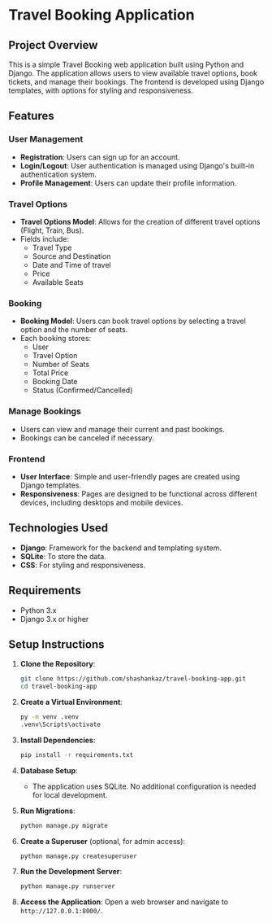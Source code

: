 # Travel Booking Application

## Project Overview

This is a simple Travel Booking web application built using Python and Django. The application allows users to view available travel options, book tickets, and manage their bookings. The frontend is developed using Django templates, with options for styling and responsiveness.

## Features

### User Management
- **Registration**: Users can sign up for an account.
- **Login/Logout**: User authentication is managed using Django's built-in authentication system.
- **Profile Management**: Users can update their profile information.

### Travel Options
- **Travel Options Model**: Allows for the creation of different travel options (Flight, Train, Bus).
- Fields include:
  - Travel Type
  - Source and Destination
  - Date and Time of travel
  - Price
  - Available Seats

### Booking
- **Booking Model**: Users can book travel options by selecting a travel option and the number of seats.
- Each booking stores:
  - User
  - Travel Option
  - Number of Seats
  - Total Price
  - Booking Date
  - Status (Confirmed/Cancelled)
  
### Manage Bookings
- Users can view and manage their current and past bookings.
- Bookings can be canceled if necessary.

### Frontend
- **User Interface**: Simple and user-friendly pages are created using Django templates.
- **Responsiveness**: Pages are designed to be functional across different devices, including desktops and mobile devices.
  
## Technologies Used
- **Django**: Framework for the backend and templating system.
- **SQLite**: To store the data.
- **CSS**: For styling and responsiveness.

## Requirements

- Python 3.x
- Django 3.x or higher

## Setup Instructions

1. **Clone the Repository**:
   ```bash
   git clone https://github.com/shashankaz/travel-booking-app.git
   cd travel-booking-app
   ```

2. **Create a Virtual Environment**:
   ```bash
   py -m venv .venv
   .venv\Scripts\activate
   ```

3. **Install Dependencies**:
   ```bash
   pip install -r requirements.txt
   ```

4. **Database Setup**:
   - The application uses SQLite. No additional configuration is needed for local development.

5. **Run Migrations**:
   ```bash
   python manage.py migrate
   ```

6. **Create a Superuser** (optional, for admin access):
   ```bash
   python manage.py createsuperuser
   ```

7. **Run the Development Server**:
   ```bash
   python manage.py runserver
   ```

8. **Access the Application**:
   Open a web browser and navigate to `http://127.0.0.1:8000/`.
